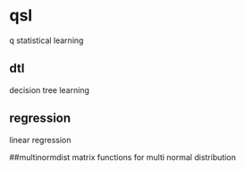 # qsl
q statistical learning

## dtl
decision tree learning

## regression
linear regression

##multinormdist
matrix functions for multi normal distribution
